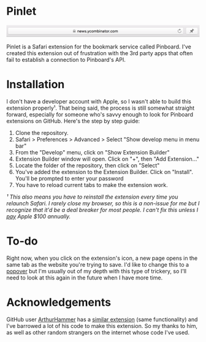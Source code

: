# Pinlet

![Pinlet](https://raw.githubusercontent.com/aloglu/Pinlet/master/Pinlet.png)

Pinlet is a Safari extension for the bookmark service called Pinboard. I've created this extension out of frustration with the 3rd party apps that often fail to establish a connection to Pinboard's API.

# Installation

I don't have a developer account with Apple, so I wasn't able to build this extension properly¹. That being said, the process is still somewhat straight forward, especially for someone who's savvy enough to look for Pinboard extensions on GitHub. Here's the step by step guide:

1. Clone the repository.
2. Safari > Preferences > Advanced > Select "Show develop menu in menu bar"
3. From the "Develop" menu, click on "Show Extension Builder"
4. Extension Builder window will open. Click on "+", then "Add Extension..."
5. Locate the folder of the repository, then click on "Select"
6. You've added the extension to the Extension Builder. Click on "Install". You'll be prompted to enter your password
7. You have to reload current tabs to make the extension work.

*¹ This also means you have to reinstall the extension every time you relaunch Safari. I rarely close my browser, so this is a non-issue for me but I recognize that it'd be a deal breaker for most people. I can't fix this unless I [pay](https://www.macrumors.com/2015/06/10/new-safari-extensions-gallery-fee/) Apple $100 annually.*

# To-do

Right now, when you click on the extension's icon, a new page opens in the same tab as the website you're trying to save. I'd like to change this to a [popover](https://developer.apple.com/library/content/documentation/Tools/Conceptual/SafariExtensionGuide/AddingPopovers/AddingPopovers.html) but I'm usually out of my depth with this type of trickery, so I'll need to look at this again in the future when I have more time.

# Acknowledgements

GitHub user [ArthurHammer](https://github.com/arthurhammer) has a [similar extension](https://github.com/arthurhammer/pinboard-safariextension) (same functionality) and I've barrowed a lot of his code to make this extension. So my thanks to him, as well as other random strangers on the internet whose code I've used.
